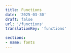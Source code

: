 ```yaml
---
title: Functions
date: '2025-03-30'
draft: false
url: '/functions'
translationKey: 'functions'

sections:
- name: fonts
---
```


<!-- bei single pages kommt alles in den frontmatter ... -->
